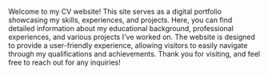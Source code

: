 Welcome to my CV website! This site serves as a digital portfolio showcasing my skills, experiences, and projects. Here, you can find detailed information about my educational background, professional experiences, and various projects I've worked on. The website is designed to provide a user-friendly experience, allowing visitors to easily navigate through my qualifications and achievements. Thank you for visiting, and feel free to reach out for any inquiries!
